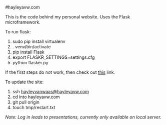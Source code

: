 #hayleyavw.com

This is the code behind my personal website.
Uses the Flask microframework.

To run flask:

1. sudo pip install virtualenv
2. . venv/bin/activate
3. pip install Flask
4. export FLASKR_SETTINGS=settings.cfg
5. python flasker.py

If the first steps do not work, then check out [this](http://stackoverflow.com/questions/3843981/how-come-i-can-not-activate-my-virtual-python-environment-with-source-env-bin-a) link.

To update the site:
1. ssh hayleyvanwaas@hayleyavw.com
2. cd into hayleyavw.com
3. git pull origin
4. touch tmp/restart.txt


*Note: Log in leads to presentations, currently only available on local server.*
